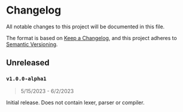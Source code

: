 # Changelog

All notable changes to this project will be documented in this file.

The format is based on [Keep a Changelog](https://keepachangelog.com/en/1.0.0/),
and this project adheres to [Semantic Versioning](https://semver.org/spec/v2.0.0.html).

## Unreleased

### `v1.0.0-alpha1`

> 5/15/2023 - 6/2/2023

Initial release. Does not contain lexer, parser or compiler.
